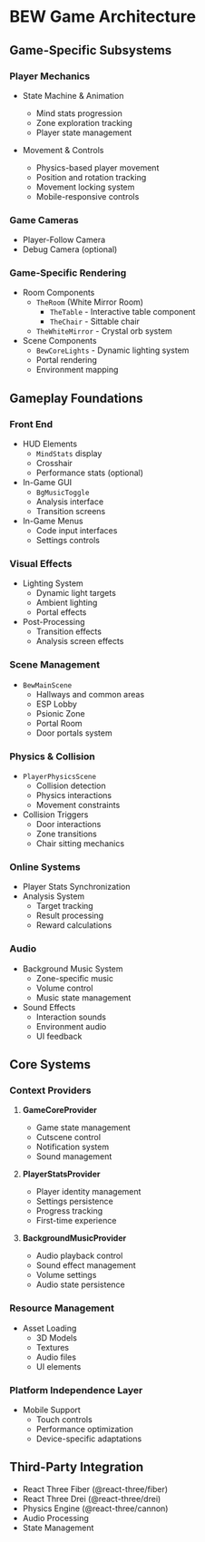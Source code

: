 # BEW Game Architecture

## Game-Specific Subsystems

### Player Mechanics
- State Machine & Animation
  - Mind stats progression
  - Zone exploration tracking
  - Player state management

- Movement & Controls
  - Physics-based player movement
  - Position and rotation tracking
  - Movement locking system
  - Mobile-responsive controls

### Game Cameras
- Player-Follow Camera
- Debug Camera (optional)

### Game-Specific Rendering
- Room Components
  - `TheRoom` (White Mirror Room)
    - `TheTable` - Interactive table component
    - `TheChair` - Sittable chair
  - `TheWhiteMirror` - Crystal orb system
- Scene Components
  - `BewCoreLights` - Dynamic lighting system
  - Portal rendering
  - Environment mapping

## Gameplay Foundations

### Front End
- HUD Elements
  - `MindStats` display
  - Crosshair
  - Performance stats (optional)
- In-Game GUI
  - `BgMusicToggle`
  - Analysis interface
  - Transition screens
- In-Game Menus
  - Code input interfaces
  - Settings controls

### Visual Effects
- Lighting System
  - Dynamic light targets
  - Ambient lighting
  - Portal effects
- Post-Processing
  - Transition effects
  - Analysis screen effects

### Scene Management
- `BewMainScene`
  - Hallways and common areas
  - ESP Lobby
  - Psionic Zone
  - Portal Room
  - Door portals system

### Physics & Collision
- `PlayerPhysicsScene`
  - Collision detection
  - Physics interactions
  - Movement constraints
- Collision Triggers
  - Door interactions
  - Zone transitions
  - Chair sitting mechanics

### Online Systems
- Player Stats Synchronization
- Analysis System
  - Target tracking
  - Result processing
  - Reward calculations

### Audio
- Background Music System
  - Zone-specific music
  - Volume control
  - Music state management
- Sound Effects
  - Interaction sounds
  - Environment audio
  - UI feedback

## Core Systems

### Context Providers
1. **GameCoreProvider**
   - Game state management
   - Cutscene control
   - Notification system
   - Sound management

2. **PlayerStatsProvider**
   - Player identity management
   - Settings persistence
   - Progress tracking
   - First-time experience

3. **BackgroundMusicProvider**
   - Audio playback control
   - Sound effect management
   - Volume settings
   - Audio state persistence

### Resource Management
- Asset Loading
  - 3D Models
  - Textures
  - Audio files
  - UI elements

### Platform Independence Layer
- Mobile Support
  - Touch controls
  - Performance optimization
  - Device-specific adaptations

## Third-Party Integration
- React Three Fiber (@react-three/fiber)
- React Three Drei (@react-three/drei)
- Physics Engine (@react-three/cannon)
- Audio Processing
- State Management 